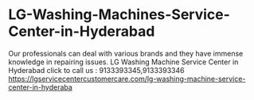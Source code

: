 # LG-Washing-Machines-Service-Center-in-Hyderabad
Our professionals can deal with various brands and they have immense knowledge in repairing issues. LG Washing Machine Service Center in Hyderabad click to call us : 9133393345,9133393346  https://lgservicecentercustomercare.com/lg-washing-machine-service-center-in-hyderaba

